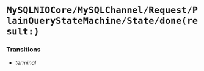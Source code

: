 # ``MySQLNIOCore/MySQLChannel/Request/PlainQueryStateMachine/State/done(result:)``

### Transitions

- _terminal_

